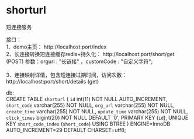 # shorturl
短连接服务

接口：<br/>
1、demo主页： http://localhost:port/index<br/>
2、长连接转换短连接缓存redis+持久化： http://localhost:port/short/get (POST) 参数：orgurl : "长链接" ，customCode : "自定义字符";<br/><br/>
3、连接映射详情，包含短连接过期时间，访问次数：http://localhost:port/short/details (get)<br/>

db:<br/>
CREATE TABLE `shorturl` (
  `id` int(11) NOT NULL AUTO_INCREMENT,
  `short_code` varchar(255) NOT NULL,
  `org_url` varchar(255) NOT NULL,
  `create_time` varchar(255) NOT NULL,
  `update_time` varchar(255) NOT NULL,
  `click_times` bigint(20) NOT NULL DEFAULT '0',
  PRIMARY KEY (`id`),
  UNIQUE KEY `short_code_index` (`short_code`) USING BTREE
) ENGINE=InnoDB AUTO_INCREMENT=29 DEFAULT CHARSET=utf8;

